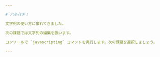 ```yaml
---

# パチパチ！

文字列の使い方に慣れてきました。

次の課題では文字列の編集を扱います。

コンソールで `javascripting` コマンドを実行します。次の課題を選択しましょう。

---
```

